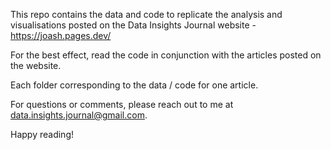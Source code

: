 This repo contains the data and code to replicate the analysis and visualisations posted on the Data Insights Journal website - https://joash.pages.dev/

For the best effect, read the code in conjunction with the articles posted on the website.

Each folder corresponding to the data / code for one article.

For questions or comments, please reach out to me at data.insights.journal@gmail.com.

Happy reading!